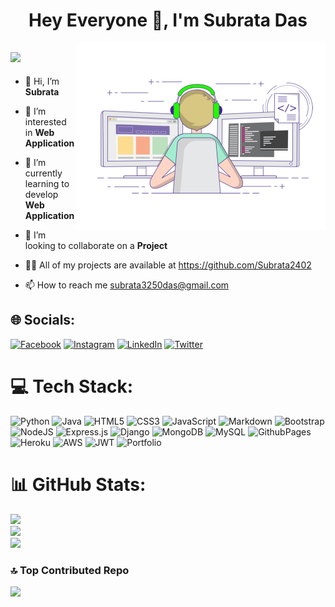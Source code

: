 <h1 align="center">Hey Everyone 👋, I'm Subrata Das</h1>
<img align="right" alt="Coding" width="400" src="developer.gif">

[![](https://visitcount.itsvg.in/api?id=Subrata2402&icon=0&color=0)](https://visitcount.itsvg.in)
---

- 👋 Hi, I’m **Subrata**

- 👀 I’m interested in **Web Application**

- 🌱 I’m currently learning to develop **Web Application**

- 💞️ I’m looking to collaborate on a **Project**

- 👨‍💻 All of my projects are available at https://github.com/Subrata2402

- 📫 How to reach me subrata3250das@gmail.com


## 🌐 Socials:
[![Facebook](https://img.shields.io/badge/Facebook-%231877F2.svg?logo=Facebook&logoColor=white)](https://facebook.com/subrata3250) [![Instagram](https://img.shields.io/badge/Instagram-%23E4405F.svg?logo=Instagram&logoColor=white)](https://instagram.com/das_subrata_3250) [![LinkedIn](https://img.shields.io/badge/LinkedIn-%230077B5.svg?logo=linkedin&logoColor=white)](https://linkedin.com/in/subrata-das-867903243) [![Twitter](https://img.shields.io/badge/Twitter-%231DA1F2.svg?logo=Twitter&logoColor=white)](https://twitter.com/Subrata3250) 

# 💻 Tech Stack:
![Python](https://img.shields.io/badge/python-3670A0?style=for-the-badge&logo=python&logoColor=ffdd54) ![Java](https://img.shields.io/badge/java-%23ED8B00.svg?style=for-the-badge&logo=openjdk&logoColor=white) ![HTML5](https://img.shields.io/badge/html5-%23E34F26.svg?style=for-the-badge&logo=html5&logoColor=white) ![CSS3](https://img.shields.io/badge/css3-%231572B6.svg?style=for-the-badge&logo=css3&logoColor=white) ![JavaScript](https://img.shields.io/badge/javascript-%23323330.svg?style=for-the-badge&logo=javascript&logoColor=%23F7DF1E) ![Markdown](https://img.shields.io/badge/markdown-%23000000.svg?style=for-the-badge&logo=markdown&logoColor=white) ![Bootstrap](https://img.shields.io/badge/bootstrap-%238511FA.svg?style=for-the-badge&logo=bootstrap&logoColor=white) ![NodeJS](https://img.shields.io/badge/node.js-6DA55F?style=for-the-badge&logo=node.js&logoColor=white) ![Express.js](https://img.shields.io/badge/express.js-%23404d59.svg?style=for-the-badge&logo=express&logoColor=%2361DAFB) ![Django](https://img.shields.io/badge/django-%23092E20.svg?style=for-the-badge&logo=django&logoColor=white) ![MongoDB](https://img.shields.io/badge/MongoDB-%234ea94b.svg?style=for-the-badge&logo=mongodb&logoColor=white) ![MySQL](https://img.shields.io/badge/mysql-%2300000f.svg?style=for-the-badge&logo=mysql&logoColor=white) ![GithubPages](https://img.shields.io/badge/github%20pages-121013?style=for-the-badge&logo=github&logoColor=white) ![Heroku](https://img.shields.io/badge/heroku-%23430098.svg?style=for-the-badge&logo=heroku&logoColor=white) ![AWS](https://img.shields.io/badge/AWS-%23FF9900.svg?style=for-the-badge&logo=amazon-aws&logoColor=white) ![JWT](https://img.shields.io/badge/JWT-black?style=for-the-badge&logo=JSON%20web%20tokens) ![Portfolio](https://img.shields.io/badge/Portfolio-%23000000.svg?style=for-the-badge&logo=firefox&logoColor=#FF7139)
# 📊 GitHub Stats:
![](https://github-readme-stats.vercel.app/api?username=Subrata2402&theme=dark&hide_border=false&include_all_commits=true&count_private=true)<br/>
![](https://github-readme-streak-stats.herokuapp.com/?user=Subrata2402&theme=dark&hide_border=false)<br/>
![](https://github-readme-stats.vercel.app/api/top-langs/?username=Subrata2402&theme=dark&hide_border=false&include_all_commits=true&count_private=true&layout=compact)

<!-- ## 🏆 GitHub Trophies
![](https://github-profile-trophy.vercel.app/?username=Subrata2402&theme=dark&no-frame=false&no-bg=false&margin-w=4) -->

<!-- ### ✍️ Random Dev Quote
![](https://quotes-github-readme.vercel.app/api?type=horizontal&theme=radical) -->

### 🔝 Top Contributed Repo
![](https://github-contributor-stats.vercel.app/api?username=Subrata2402&limit=5&theme=dark&combine_all_yearly_contributions=true)
